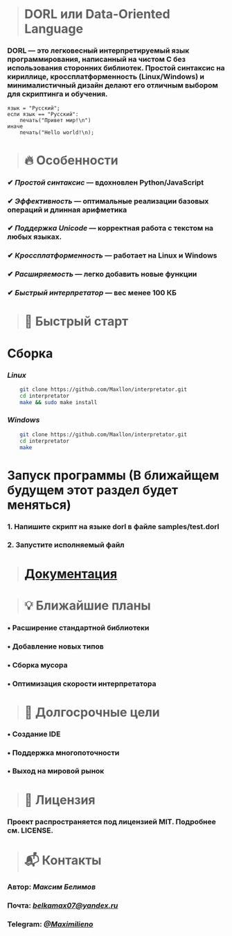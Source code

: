 ># DORL или Data-Oriented Language

### **DORL** — это легковесный интерпретируемый язык программирования, написанный на чистом **C** без использования сторонних библиотек. Простой синтаксис на кириллице, кроссплатформенность (**Linux**/**Windows**) и минималистичный дизайн делают его отличным выбором для скриптинга и обучения.

```dorl
язык = "Русский";
если язык == "Русский":
    печать("Привет мир!\n")
иначе 
    печать("Hello world!\n);
```

># 🔥 Особенности
### ✔ *Простой синтаксис* — вдохновлен Python/JavaScript
### ✔ *Эффективность* — оптимальные реализации базовых операций и длинная арифметика
### ✔ *Поддержка Unicode* — корректная работа с текстом на любых языках.
### ✔ *Кроссплатформенность* — работает на Linux и Windows
### ✔ *Расширяемость* — легко добавить новые функции
### ✔ *Быстрый интерпретатор* — вес менее 100 КБ

># 🚀 Быстрый старт

# Сборка
### *Linux*
```bash
    git clone https://github.com/Maxllon/interpretator.git
    cd interpretator
    make && sudo make install
```
### *Windows*
```bash
    git clone https://github.com/Maxllon/interpretator.git
    cd interpretator
    make
```
# Запуск программы (В ближайщем будущем этот раздел будет меняться)
### 1. Напишите скрипт на языке dorl в файле samples/test.dorl
### 2. Запустите исполняемый файл

># [**Документация**]()

># 💡 Ближайшие планы
### • Расширение стандартной библиотеки
### • Добавление новых типов
### • Сборка мусора
### • Оптимизация скорости интерпретатора

># 🎯 Долгосрочные цели
### • Создание IDE
### • Поддержка многопоточности
### • Выход на мировой рынок

># 📜 Лицензия
### Проект распространяется под лицензией MIT. Подробнее см. LICENSE.

># 📬 Контакты
### Автор: *Максим Белимов*
### Почта: *belkamax07@yandex.ru*
### Telegram: [*@Maximilieno*](https://t.me/Maximilieno)
